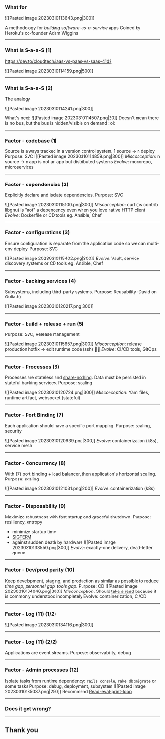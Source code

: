 ### What for

![[Pasted image 20230310113643.png|300]]

A methodology for *building software-as-a-service* apps
Coined by Heroku's co-founder Adam Wiggins

----

### What is S-a-a-S (1)

https://dev.to/cloudtech/iaas-vs-paas-vs-saas-41d2

![[Pasted image 20230310114159.png|500]]

----

### What is S-a-a-S (2)

The analogy

![[Pasted image 20230310114241.png|300]]

What's next: ![[Pasted image 20230310114507.png|20]] 
Doesn't mean there is no bus, but the bus is hidden/visible on demand :lol:

----

### Factor - codebase (1)

Source is always tracked in a version control system. 1 source -> n deploy
Purpose: SVC
![[Pasted image 20230310114859.png|300]]
*Misconception*: n source -> n app is not an app but distributed systems
*Evolve*: monorepo, microservices 

----

### Factor - dependencies (2)

Explicitly declare and isolate dependencies.
Purpose: SVC

![[Pasted image 20230310115100.png|300]]
*Misconception*: curl (os contrib libgnu) is "not" a dependency even when you love native HTTP client
*Evolve*: Dockerfile or CD tools eg. Ansible, Chef

----

### Factor - configurations (3)

Ensure configuration is separate from the application code so we can multi-env deploy.
Purpose: SVC

![[Pasted image 20230310115402.png|300]]
*Evolve*: Vault, service discovery systems or CD tools eg. Ansible, Chef

----

### Factor - backing services (4)

Subsystems, including third-party systems. 
Purpose: Reusability (David on Goliath)

![[Pasted image 20230310120217.png|300]]

----

### Factor - build + release + run (5)

Purpose: SVC, Release management

![[Pasted image 20230310115657.png|300]]
*Misconception*: release production hotfix -> edit runtime code (ssh) 🔪😵
*Evolve*: CI/CD tools, GitOps

----

### Factor - Processes (6)

Processes are stateless and [share-nothing](http://en.wikipedia.org/wiki/Shared_nothing_architecture). Data must be persisted in stateful backing services.
Purpose: scaling

![[Pasted image 20230310120724.png|300]]
*Misconception*: Yaml files, runtime artifact, websocket (stateful)

----

### Factor - Port Binding (7)

Each application should have a specific port mapping. 
Purpose: scaling, security

![[Pasted image 20230310120939.png|300]]
*Evolve*: containerization (k8s), service mesh

----

### Factor - Concurrency (8)

With (7) port binding + load balancer, then application's horizontal scaling.
Purpose: scaling

![[Pasted image 20230310121031.png|200]]
*Evolve*: containerization (k8s)

---- 

### Factor - Disposability (9)
Maximize robustness with fast startup and graceful shutdown. Purpose: resiliency, entropy
- minimize startup time
- [SIGTERM](http://en.wikipedia.org/wiki/SIGTERM)
- against sudden death by hardware
![[Pasted image 20230310133550.png|300]]
*Evolve*: exactly-one delivery, dead-letter queue

----

### Factor - Dev/prod parity (10)
Keep development, staging, and production as similar as possible to reduce *time gap, personnel gap, tools gap*. Purpose: CD
![[Pasted image 20230310134048.png|300]]
*Misconception*: Should [take a read](https://12factor.net/dev-prod-parity) because it is commonly understood incompletely
Evolve: containerization, CI/CD

----

### Factor - Log (11) (1/2)

![[Pasted image 20230310134116.png|300]]

---- 

### Factor - Log (11) (2/2)
Applications are event streams. Purpose: observability, debug

----

### Factor - Admin processes (12)
Isolate tasks from runtime dependency: `rails console`, `rake db:migrate` or some tasks
Purpose: debug, deployment, subsystem
![[Pasted image 20230310135037.png|250]]
Recommend [Read-eval-print-loop](https://en.wikipedia.org/wiki/Read%E2%80%93eval%E2%80%93print_loop)

----

### Does it get wrong?

----

## Thank you